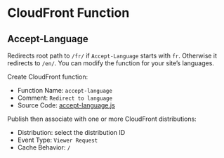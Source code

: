 # CloudFront Function
## Accept-Language

Redirects root path to `/fr/` if `Accept-Language` starts with `fr`. Otherwise it redirects to `/en/`. You can modify the function for your site’s languages.

Create CloudFront function:

- Function Name: `accept-language`
- Comment: `Redirect to language`
- Source Code: [accept-language.js](accept-language.js)

Publish then associate with one or more CloudFront distributions:

- Distribution: select the distribution ID
- Event Type: `Viewer Request`
- Cache Behavior: `/`
